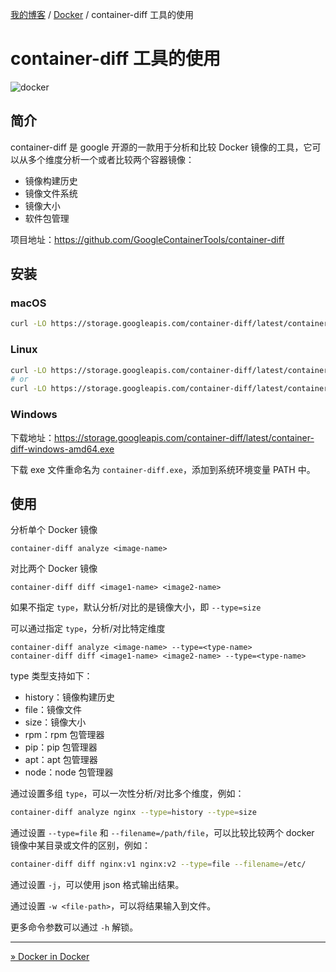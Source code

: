 [我的博客](../_index.md) / [Docker](_index.md) / container-diff 工具的使用

# container-diff 工具的使用

![docker](https://images.poneding.com\docker.png)

## 简介

container-diff 是 google 开源的一款用于分析和比较 Docker 镜像的工具，它可以从多个维度分析一个或者比较两个容器镜像：

- 镜像构建历史
- 镜像文件系统
- 镜像大小
- 软件包管理

项目地址：<https://github.com/GoogleContainerTools/container-diff>

## 安装

### macOS

```bash
curl -LO https://storage.googleapis.com/container-diff/latest/container-diff-darwin-amd64 && chmod +x container-diff-darwin-amd64 && sudo mv container-diff-darwin-amd64 /usr/local/bin/container-diff
```

### Linux

```bash
curl -LO https://storage.googleapis.com/container-diff/latest/container-diff-linux-amd64 && chmod +x container-diff-linux-amd64 && sudo mv container-diff-linux-amd64 /usr/local/bin/container-diff
# or
curl -LO https://storage.googleapis.com/container-diff/latest/container-diff-linux-amd64 && chmod +x container-diff-linux-amd64 && mkdir -p $HOME/bin && export PATH=$PATH:$HOME/bin && mv container-diff-linux-amd64 $HOME/bin/container-diff
```

### Windows

下载地址：<https://storage.googleapis.com/container-diff/latest/container-diff-windows-amd64.exe>

下载 exe 文件重命名为 `container-diff.exe`，添加到系统环境变量 PATH 中。

## 使用

分析单个 Docker 镜像

```shell
container-diff analyze <image-name>
```

对比两个 Docker 镜像

```shell
container-diff diff <image1-name> <image2-name>
```

如果不指定 `type`，默认分析/对比的是镜像大小，即 `--type=size`

可以通过指定 `type`，分析/对比特定维度

```shell
container-diff analyze <image-name> --type=<type-name>
container-diff diff <image1-name> <image2-name> --type=<type-name>
```

type 类型支持如下：

- history：镜像构建历史
- file：镜像文件
- size：镜像大小
- rpm：rpm 包管理器
- pip：pip 包管理器
- apt：apt 包管理器
- node：node 包管理器

通过设置多组 `type`，可以一次性分析/对比多个维度，例如：

```bash
container-diff analyze nginx --type=history --type=size
```

通过设置 `--type=file` 和 `--filename=/path/file`，可以比较比较两个 docker 镜像中某目录或文件的区别，例如：

```bash
container-diff diff nginx:v1 nginx:v2 --type=file --filename=/etc/  
```

通过设置 `-j`，可以使用 json 格式输出结果。

通过设置 `-w <file-path>`，可以将结果输入到文件。

更多命令参数可以通过 `-h` 解锁。

---
[» Docker in Docker](dind.md)
